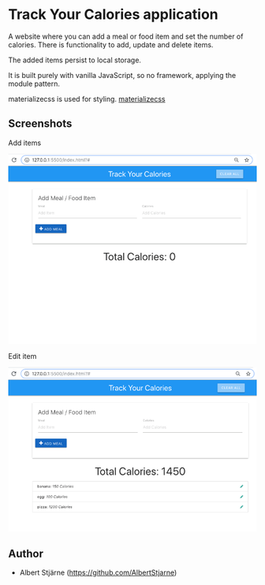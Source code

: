 # Track Your Calories application

A website where you can add a meal or food item and set the number of calories. There is functionality to add, update and delete items.

The added items persist to local storage.

It is built purely with vanilla JavaScript, so no framework, applying the module pattern.

materializecss is used for styling.
[materializecss](https://materializecss.com/getting-started.html)



## Screenshots

Add items

<img src="additem.gif" width=650>


Edit item

<img src="edititem.gif" width=650>


## Author
* Albert Stjärne (https://github.com/AlbertStjarne)